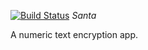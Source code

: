 [![Build Status](https://travis-ci.org/AyabongaQwabi/numero.svg?branch=master)](https://travis-ci.org/AyabongaQwabi/numero)
*Santa*

A numeric text encryption app.

